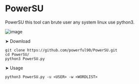 # PowerSU
PowerSU this tool can brute user any system linux use python3.
 
![image](https://github.com/powerful90/PowerSU/assets/53499830/b03eafeb-a11c-4063-96f8-82a41b57f10a)

➤ Download
```
git clone https://github.com/powerful90/PowerSU.git
cd PowerSU/
python3 PowerSU.py
```
➤ Usage

```
python3 PowerSU.py -u <USER> -w <WORDLIST>
```
